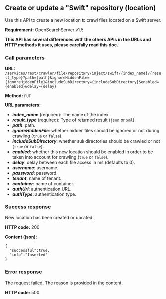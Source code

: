 ## Create or update a "Swift" repository (location)

Use this API to create a new location to crawl files located on a Swift server.

**Requirement:** OpenSearchServer v1.5

**This API has several differences with the others APIs in the URLs and HTTP methods it uses, please carefully read this doc.**

### Call parameters

**URL:** `/services/rest/crawler/file/repository/inject/swift/{index_name}/{result_type}?path={path}&ignoreHiddenFile={ignoreHiddenFile}&includeSubDirectory={includeSubDirectory}&enabled={enabled}&delay={delay}`

**Method:** ```PUT```

**URL parameters:**

- _**index_name**_ (required): The name of the index.
- _**result_type**_ (required): Type of returned result (`json` or `xml`).
- _**path**_: path.
- _**ignoreHiddenFile**_: whether hidden files should be ignored or not during crawling (`true` or `false`).
- _**includeSubDirectory**_: whether sub directories should be crawled or not (`true` or `false`).
- _**enabled**_: whether this new location should be enabled in order to be taken into account for crawling (`true` or `false`).
- _**delay**_: delay between each file access in ms (defaults to 0).
- _**username**_: username.
- _**password**_: password.
- _**tenant**_: name of tenant.
- _**container**_: name of container.
- _**authUrl**_: authentication URL.
- _**authType**_: authentication type.

### Success response
New location has been created or updated.

**HTTP code:**
200

**Content (json):**

    {
      "successful":true,
      "info":"Inserted"
    }

### Error response

The request failed. The reason is provided in the content.

**HTTP code:**
500